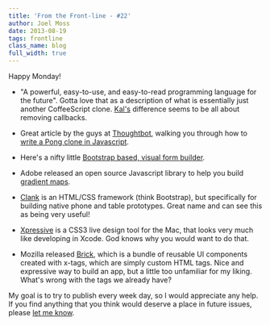 ```yaml
---
title: 'From the Front-line - #22'
author: Joel Moss
date: 2013-08-19
tags: frontline
class_name: blog
full_width: true
---
```


Happy Monday!

- "A powerful, easy-to-use, and easy-to-read programming language for the future". Gotta love that as a description of what is essentially just another CoffeeScript clone. [Kal's](http://rzimmerman.github.io/kal/) difference seems to be all about removing callbacks.

- Great article by the guys at [Thoughtbot](http://www.thoughtbot.com/), walking you through how to [write a Pong clone in Javascript](http://robots.thoughtbot.com/post/58506395118/pong-clone-in-javascript).

- Here's a nifty little [Bootstrap based, visual form builder](http://minikomi.github.io/Bootstrap-Form-Builder/).

- Adobe released an open source Javascript library to help you build [gradient maps](http://blogs.adobe.com/webplatform/2013/08/06/gradientmaps-js-gradient-maps-for-html/).

- [Clank](http://getclank.com/) is an HTML/CSS framework (think Bootstrap), but specifically for building native phone and table prototypes. Great name and can see this as being very useful!

- [Xpressive](http://xpressive.org/) is a CSS3 live design tool for the Mac, that looks very much like developing in Xcode. God knows why you would want to do that.

- Mozilla released [Brick](http://mozilla.github.io/brick/), which is a bundle of reusable UI components created with x-tags, which are simply custom HTML tags. Nice and expressive way to build an app, but a little too unfamiliar for my liking. What's wrong with the tags we already have?

My goal is to try to publish every week day, so I would appreciate any help. If you find anything that you think would deserve a place in future issues, please [let me know](mailto:jmoss@codio.com).